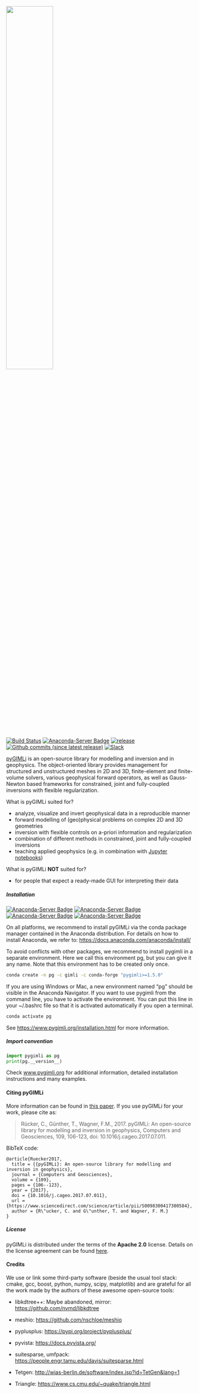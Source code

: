 <!---
Readme for Github repository only. (Gets selected before *.rst file)
-->

<a href="https://www.pygimli.org">
  <img src="https://www.pygimli.org/_images/pg_logo.png" width="50%">
</a>

[![Build Status](http://jenkins.pygimli.org/job/pyGIMLi_dev/badge/icon?style=flat-square)](http://jenkins.pygimli.org/job/pyGIMLi_dev/)
[![Anaconda-Server Badge](https://anaconda.org/gimli/pygimli/badges/license.svg)](https://pygimli.org/license.html)
[![release](https://img.shields.io/github/release/gimli-org/gimli.svg?style=flat-square)](https://github.com/gimli-org/gimli/releases/latest)
[![Github commits (since latest release)](https://img.shields.io/github/commits-since/gimli-org/gimli/latest.svg?style=flat-square)](https://github.com/gimli-org/gimli/tree/dev)
[![Slack](https://img.shields.io/badge/Slack-pGIMLi-yellow.svg?logo=slack&style=flat-square)](https://swung.slack.com/archives/C01US4T522X)

[pyGIMLi](www.pygimli.org) is an open-source library for modelling and inversion and in geophysics. The object-oriented library provides management for structured and unstructured meshes in 2D and 3D, finite-element and finite-volume solvers, various geophysical forward operators, as well as Gauss-Newton based frameworks for constrained, joint and fully-coupled inversions with flexible regularization.

What is pyGIMLi suited for?

-   analyze, visualize and invert geophysical data in a reproducible manner
-   forward modelling of (geo)physical problems on complex 2D and 3D geometries
-   inversion with flexible controls on a-priori information and regularization
-   combination of different methods in constrained, joint and fully-coupled inversions
-   teaching applied geophysics (e.g. in combination with [Jupyter notebooks])

What is pyGIMLi **NOT** suited for?

-   for people that expect a ready-made GUI for interpreting their data

[jupyter notebooks]: https://jupyter.org

##### Installation

[![Anaconda-Server Badge](https://anaconda.org/gimli/pygimli/badges/platforms.svg)](https://anaconda.org/gimli/pygimli)
[![Anaconda-Server Badge](https://anaconda.org/gimli/pygimli/badges/downloads.svg)](https://anaconda.org/gimli/pygimli)
[![Anaconda-Server Badge](https://anaconda.org/gimli/pygimli/badges/version.svg)](https://anaconda.org/gimli/pygimli)
[![Anaconda-Server Badge](https://anaconda.org/gimli/pygimli/badges/latest_release_date.svg)](https://anaconda.org/gimli/pygimli)

On all platforms, we recommend to install pyGIMLi via the conda package manager
contained in the Anaconda distribution. For details on how to install Anaconda,
we refer to: https://docs.anaconda.com/anaconda/install/

To avoid conflicts with other packages, we recommend to install pygimli in a
separate environment. Here we call this environment pg, but you can give it any
name. Note that this environment has to be created only once.

``` bash
conda create -n pg -c gimli -c conda-forge "pygimli>=1.5.0"
```

If you are using Windows or Mac, a new environment named “pg” should be visible in the Anaconda Navigator. If you want to use pygimli from the command line, you have to activate the environment. You can put this line in your ~/.bashrc file so that it is activated automatically if you open a terminal.

``` bash
conda activate pg
```

See https://www.pygimli.org/installation.html for more information.

##### Import convention

```python
import pygimli as pg
print(pg.__version__)
```

Check www.pygimli.org for additional information, detailed installation
instructions and many examples.

#### Citing pyGIMLi

More information can be found in [this paper]. If you use pyGIMLi for your work, please cite as:

> Rücker, C., Günther, T., Wagner, F.M., 2017. pyGIMLi: An open-source library for modelling and inversion in geophysics, Computers and Geosciences, 109, 106-123, doi: 10.1016/j.cageo.2017.07.011.

[this paper]: http://www.sciencedirect.com/science/article/pii/S0098300417300584/pdfft?md5=44253eaacd5490e3fb32210671672496&pid=1-s2.0-S0098300417300584-main.pdf

BibTeX code:

```sourceCode
@article{Ruecker2017,
  title = {{pyGIMLi}: An open-source library for modelling and inversion in geophysics},
  journal = {Computers and Geosciences},
  volume = {109},
  pages = {106--123},
  year = {2017},
  doi = {10.1016/j.cageo.2017.07.011},
  url = {https://www.sciencedirect.com/science/article/pii/S0098300417300584},
  author = {R\"ucker, C. and G\"unther, T. and Wagner, F. M.}
}
```

##### License

pyGIMLi is distributed under the terms of the **Apache 2.0** license. Details on
the license agreement can be found [here].

[here]: https://www.pygimli.org/license.html

#### Credits

We use or link some third-party software (beside the usual tool stack: cmake, gcc, boost, python, numpy, scipy, matplotlib) and are grateful for all the work made by the authors of these awesome open-source tools:

* libkdtree++: Maybe abandoned, mirror: https://github.com/nvmd/libkdtree

* meshio: https://github.com/nschloe/meshio

* pyplusplus: https://pypi.org/project/pyplusplus/

* pyvista: https://docs.pyvista.org/

* suitesparse, umfpack: https://people.engr.tamu.edu/davis/suitesparse.html

* Tetgen: http://wias-berlin.de/software/index.jsp?id=TetGen&lang=1

* Triangle: https://www.cs.cmu.edu/~quake/triangle.html